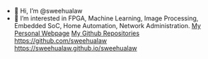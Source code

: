 - 👋 Hi, I’m @sweehualaw
- 👀 I’m interested in FPGA, Machine Learning, Image Processing, Embedded SoC, Home Automation, Network Administration.
  [My Personal Webpage](https://sweehualaw.github.io/sweehualaw)
  [My Github Repositories](https://github.com/sweehualaw)
  https://github.com/sweehualaw
  https://sweehualaw.github.io/sweehualaw

<!---
sweehualaw/sweehualaw is a ✨ special ✨ repository because its `README.md` (this file) appears on your GitHub profile.
You can click the Preview link to take a look at your changes.
https://sweehualaw.github.io/sweehualaw/
--->
